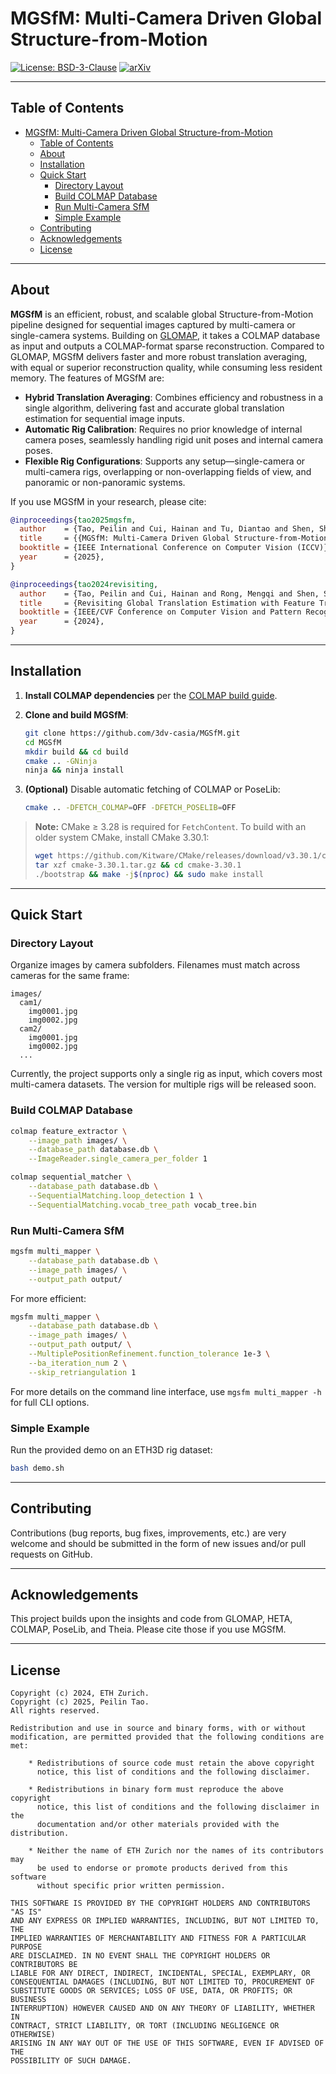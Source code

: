 # MGSfM: Multi-Camera Driven Global Structure-from-Motion

[![License: BSD-3-Clause](https://img.shields.io/badge/License-BSD%203--Clause-blue.svg)](LICENSE)
[![arXiv](https://img.shields.io/badge/arXiv-2507.20219-B31B1B.svg)](https://arxiv.org/pdf/2507.20219)

---

## Table of Contents
- [MGSfM: Multi-Camera Driven Global Structure-from-Motion](#mgsfm-multi-camera-driven-global-structure-from-motion)
  - [Table of Contents](#table-of-contents)
  - [About](#about)
  - [Installation](#installation)
  - [Quick Start](#quick-start)
    - [Directory Layout](#directory-layout)
    - [Build COLMAP Database](#build-colmap-database)
    - [Run Multi-Camera SfM](#run-multi-camera-sfm)
    - [Simple Example](#simple-example)
  - [Contributing](#contributing)
  - [Acknowledgements](#acknowledgements)
  - [License](#license)

---

## About

**MGSfM** is an efficient, robust, and scalable global Structure-from-Motion pipeline designed for sequential images captured by multi-camera or single-camera systems. Building on [GLOMAP](https://github.com/colmap/glomap), it takes a COLMAP database as input and outputs a COLMAP-format sparse reconstruction. Compared to GLOMAP, MGSfM delivers faster and more robust translation averaging, with equal or superior reconstruction quality, while consuming less resident memory. The features of MGSfM are:
* **Hybrid Translation Averaging**: Combines efficiency and robustness in a single algorithm, delivering fast and accurate global translation estimation for sequential image inputs.
* **Automatic Rig Calibration**: Requires no prior knowledge of internal camera poses, seamlessly handling rigid unit poses and internal camera poses.
* **Flexible Rig Configurations**: Supports any setup—single-camera or multi-camera rigs, overlapping or non-overlapping fields of view, and panoramic or non-panoramic systems.


If you use MGSfM in your research, please cite:

```bibtex
@inproceedings{tao2025mgsfm,
  author    = {Tao, Peilin and Cui, Hainan and Tu, Diantao and Shen, Shuhan},
  title     = {{MGSfM: Multi-Camera Driven Global Structure-from-Motion}},
  booktitle = {IEEE International Conference on Computer Vision (ICCV)},
  year      = {2025},
}

@inproceedings{tao2024revisiting,
  author    = {Tao, Peilin and Cui, Hainan and Rong, Mengqi and Shen, Shuhan},
  title     = {Revisiting Global Translation Estimation with Feature Tracks},
  booktitle = {IEEE/CVF Conference on Computer Vision and Pattern Recognition},
  year      = {2024},
}
```

---
## Installation

1. **Install COLMAP dependencies** per the [COLMAP build guide](https://colmap.github.io/install.html#build-from-source).
2. **Clone and build MGSfM**:

   ```bash
   git clone https://github.com/3dv-casia/MGSfM.git
   cd MGSfM
   mkdir build && cd build
   cmake .. -GNinja
   ninja && ninja install
   ```
3. **(Optional)** Disable automatic fetching of COLMAP or PoseLib:

   ```bash
   cmake .. -DFETCH_COLMAP=OFF -DFETCH_POSELIB=OFF
   ```

> **Note:** CMake ≥ 3.28 is required for `FetchContent`. To build with an older system CMake, install CMake 3.30.1:
>
> ```bash
> wget https://github.com/Kitware/CMake/releases/download/v3.30.1/cmake-3.30.1.tar.gz
> tar xzf cmake-3.30.1.tar.gz && cd cmake-3.30.1
> ./bootstrap && make -j$(nproc) && sudo make install
> ```
---
## Quick Start

### Directory Layout

Organize images by camera subfolders. Filenames must match across cameras for the same frame:

```
images/
  cam1/
    img0001.jpg
    img0002.jpg
  cam2/
    img0001.jpg
    img0002.jpg
  ...
```
Currently, the project supports only a single rig as input, which covers most multi-camera datasets.
The version for multiple rigs will be released soon.
### Build COLMAP Database

```bash
colmap feature_extractor \
    --image_path images/ \
    --database_path database.db \
    --ImageReader.single_camera_per_folder 1

colmap sequential_matcher \
    --database_path database.db \
    --SequentialMatching.loop_detection 1 \
    --SequentialMatching.vocab_tree_path vocab_tree.bin
```

### Run Multi-Camera SfM

```bash
mgsfm multi_mapper \
    --database_path database.db \
    --image_path images/ \
    --output_path output/
```

For more efficient:

```bash
mgsfm multi_mapper \
    --database_path database.db \
    --image_path images/ \
    --output_path output/ \
    --MultiplePositionRefinement.function_tolerance 1e-3 \
    --ba_iteration_num 2 \
    --skip_retriangulation 1
```

For more details on the command line interface, use `mgsfm multi_mapper -h` for full CLI options.

### Simple Example

Run the provided demo on an ETH3D rig dataset:

```bash
bash demo.sh
```
---
## Contributing

Contributions (bug reports, bug fixes, improvements, etc.) are very welcome and should be submitted in the form of new issues and/or pull requests on GitHub.

---
## Acknowledgements

This project builds upon the insights and code from GLOMAP, HETA, COLMAP, PoseLib, and Theia. Please cite those if you use MGSfM.

---
## License

```
Copyright (c) 2024, ETH Zurich.
Copyright (c) 2025, Peilin Tao.
All rights reserved.

Redistribution and use in source and binary forms, with or without
modification, are permitted provided that the following conditions are met:

    * Redistributions of source code must retain the above copyright
      notice, this list of conditions and the following disclaimer.

    * Redistributions in binary form must reproduce the above copyright
      notice, this list of conditions and the following disclaimer in the
      documentation and/or other materials provided with the distribution.

    * Neither the name of ETH Zurich nor the names of its contributors may
      be used to endorse or promote products derived from this software
      without specific prior written permission.

THIS SOFTWARE IS PROVIDED BY THE COPYRIGHT HOLDERS AND CONTRIBUTORS "AS IS"
AND ANY EXPRESS OR IMPLIED WARRANTIES, INCLUDING, BUT NOT LIMITED TO, THE
IMPLIED WARRANTIES OF MERCHANTABILITY AND FITNESS FOR A PARTICULAR PURPOSE
ARE DISCLAIMED. IN NO EVENT SHALL THE COPYRIGHT HOLDERS OR CONTRIBUTORS BE
LIABLE FOR ANY DIRECT, INDIRECT, INCIDENTAL, SPECIAL, EXEMPLARY, OR
CONSEQUENTIAL DAMAGES (INCLUDING, BUT NOT LIMITED TO, PROCUREMENT OF
SUBSTITUTE GOODS OR SERVICES; LOSS OF USE, DATA, OR PROFITS; OR BUSINESS
INTERRUPTION) HOWEVER CAUSED AND ON ANY THEORY OF LIABILITY, WHETHER IN
CONTRACT, STRICT LIABILITY, OR TORT (INCLUDING NEGLIGENCE OR OTHERWISE)
ARISING IN ANY WAY OUT OF THE USE OF THIS SOFTWARE, EVEN IF ADVISED OF THE
POSSIBILITY OF SUCH DAMAGE.
```
